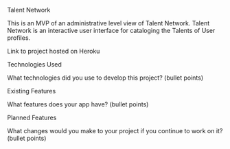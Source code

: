 Talent Network

This is an MVP of an administrative level view of Talent Network.  Talent Network is an interactive user interface for cataloging the Talents of User profiles.

Link to project hosted on Heroku

Technologies Used

What technologies did you use to develop this project? (bullet points)

Existing Features

What features does your app have? (bullet points)

Planned Features

What changes would you make to your project if you continue to work on it? (bullet points)